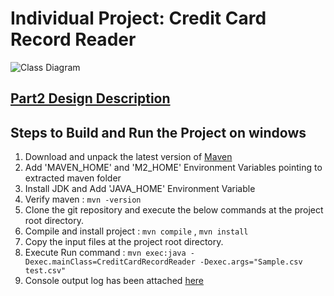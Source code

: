 # Individual Project: Credit Card Record Reader

![Class Diagram](https://user-images.githubusercontent.com/27798889/80417302-6041a280-888a-11ea-8ece-af15465606af.jpg)

## [Part2 Design Description](https://github.com/gopinathsjsu/individual-project-snehapatil11/tree/master/Part2_Design)

## Steps to Build and Run the Project on windows

1. Download and unpack the latest version of [Maven](https://maven.apache.org/download.cgi)
2. Add 'MAVEN_HOME' and 'M2_HOME' Environment Variables pointing to extracted maven folder
3. Install JDK and Add 'JAVA_HOME' Environment Variable
4. Verify maven : `mvn -version`
5. Clone the git repository and execute the below commands at the project root directory.
6. Compile and install project : `mvn compile` , `mvn install`
7. Copy the input files at the project root directory.
8. Execute Run command : `mvn exec:java -Dexec.mainClass=CreditCardRecordReader -Dexec.args="Sample.csv test.csv"`
9. Console output log has been attached [here](https://github.com/gopinathsjsu/individual-project-snehapatil11/blob/master/OutputLog.txt)
